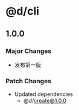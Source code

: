 # @d/cli

## 1.0.0

### Major Changes

- 发布第一版

### Patch Changes

- Updated dependencies
  - @d/create@1.0.0
